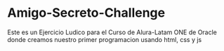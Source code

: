 # Amigo-Secreto-Challenge
Este es un Ejercicio Ludico para el Curso de Alura-Latam ONE de Oracle donde creamos nuestro primer programacion usando html, css y js
